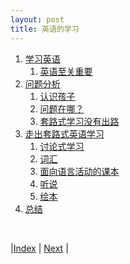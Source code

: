 ```yaml
---
layout: post
title: 英语的学习
---
```


1. [学习英语](0-0-intro)
    1. [英语至关重要](0-1-value)
1. [问题分析](1-0-problem)
    1. [认识孩子](1-3-child)
    1. [问题在哪？](1-6-analysis)
    1. [套路式学习没有出路](1-7-pedagogy)
1. [走出套路式英语学习](3-0-sol)
    1. [讨论式学习](3-1-practise)
    1. [词汇](3-3-vocab)
    1. [面向语言活动的课本](3-5-textbook)
    1. [听说](3-7-speech)
    1. [绘本](3-10-picture-book)
1. [总结](4-summary)

<br/>

|[Index](../) | [Next](0-0-intro) |

